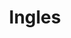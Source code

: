 ---
title: Ingles
img: English.jpg
description: Learn English with interactive lessons and practical exercises.
---